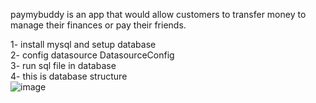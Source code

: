paymybuddy is an app that would allow customers to transfer money to manage their finances or pay their friends.

1- install mysql and setup database \
2- config datasource DatasourceConfig \
3- run sql file in database \
4- this is database structure\
![image](https://github.com/user-attachments/assets/af8f6aeb-7224-4762-b604-e4d4b07db624)
